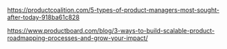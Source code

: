 https://productcoalition.com/5-types-of-product-managers-most-sought-after-today-918ba61c828

https://www.productboard.com/blog/3-ways-to-build-scalable-product-roadmapping-processes-and-grow-your-impact/


